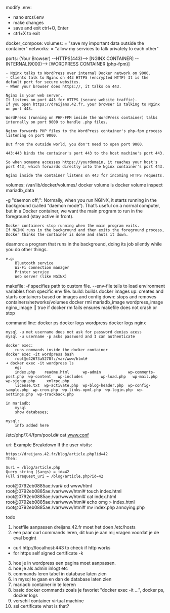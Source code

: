 modify .env:
- nano srcs/.env
- make changes
- save and exit ctrl+O, Enter
- ctrl+X to exit

docker_compose:
	volumes: = "save my important data outside the container"
	networks: = "allow my services to talk privately to each other"

ports:
	(Your Browser) --HTTPS(443)--> [NGINX CONTAINER] --INTERNAL(9000)--> [WORDPRESS CONTAINER (php-fpm)]

	- Nginx talks to WordPress over internal Docker network on 9000.
	- Clients talk to Nginx on 443 HTTPS (encrypted HTTP) It is the default port for secure websites.
	- When your browser does https://, it talks on 443.

	Nginx is your web server.
	It listens on port 443 for HTTPS (secure website traffic).
	If you open https://dreijans.42.fr, your browser is talking to Nginx on port 443.

	WordPress (running on PHP-FPM inside the WordPress container) talks internally on port 9000 to handle .php files.

	Nginx forwards PHP files to the WordPress container's php-fpm process listening on port 9000.

	But from the outside world, you don't need to open port 9000.

	443:443 binds the container's port 443 to the host machine's port 443.

	So when someone accesses https://yourdomain, it reaches your host's port 443, which forwards directly into the Nginx container's port 443.

	Nginx inside the container listens on 443 for incoming HTTPS requests.

volumes:
	/var/lib/docker/volumes/
	docker volume ls
	docker volume inspect mariadb_data


-g "daemon off;":
	Normally, when you run NGINX, it starts running in the background (called “daemon mode”). That’s useful on a normal computer, but in a Docker container, we want the main program to run in the foreground (stay active in front).

	Docker containers stop running when the main program exits.
	If NGINX runs in the background and then exits the foreground process, Docker thinks the container is done and shuts it down.

deamon:
	a program that runs in the background, doing its job silently while you do other things.
	
	e.g:
		Bluetooth service
		Wi-Fi connection manager
		Printer service
		Web server (like NGINX)

makefile:
	-f specifies path to custom file.
	--env-file tells to load environment variables from specific env file.
	build: builds docker images
	up: creates and starts containers based on images and config
	down: stops and removes containers/networks/volumes
	docker rmi mariadb_image wordpress_image nginx_image || true if docker rm fails ensures makefile does not crash or stop


command line:
	docker ps
	docker logs wordpress
	docker logs nginx

	mysql -u met username does not ask for password denies acess
	mysql -u username -p asks password and I can authenticate

	docker exec: 
		runs commands inside the docker container
	docker exec -it wordpress bash
		root@e42673a5278f:/var/www/html# 
	➜ docker exec -it wordpress ls
		eg:
		index.php    readme.html      wp-admin            wp-comments-post.php  wp-content   wp-includes        wp-load.php   wp-mail.php      wp-signup.php     xmlrpc.php
		license.txt  wp-activate.php  wp-blog-header.php  wp-config-sample.php  wp-cron.php  wp-links-opml.php  wp-login.php  wp-settings.php  wp-trackback.php
	
	in mariadb:
		mysql
		show databases;
	
	mysql:
		info added here

/etc/php/7.4/fpm/pool.d# cat www.conf

uri:
	Example Breakdown
	If the user visits:

	https://dreijans.42.fr/blog/article.php?id=42
	Then:

	$uri = /blog/article.php
	Query string ($args) = id=42
	Full $request_uri = /blog/article.php?id=42


root@0792eb0885ae:/var# cd www/html
root@0792eb0885ae:/var/www/html# touch index.html
root@0792eb0885ae:/var/www/html# cat index.html
root@0792eb0885ae:/var/www/html# echo omg > index.html
root@0792eb0885ae:/var/www/html# mv index.php annoying.php




todo

1. hostfile aanpassen dreijans.42.fr moet het doen /etc/hosts
2. een paar curl commands leren, dit kun je aan mij vragen voordat je de eval begint
- curl http://localhost:443 to check if http works
- for https self signed certificate -k
3. hoe je in wordpress een pagina moet aanpassen.
4. hoe je als admin inlogt etc
5. commands leren tabel in database laten zien
6. in mysql te gaan en dan de database laten zien
7. mariadb container in te loeren
8. basic docker commands zoals je favoriet "docker exec -it ...", docker ps, docker logs
9. verschil container virtual machine
10. ssl certificate what is that?